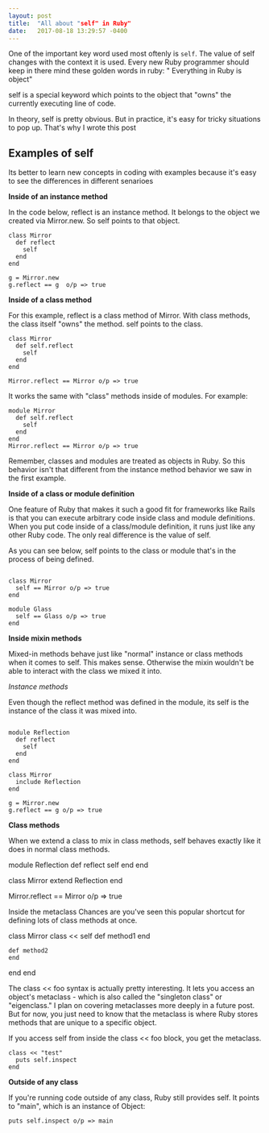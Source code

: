 ```yaml
---
layout: post
title:  "All about "self" in Ruby"
date:   2017-08-18 13:29:57 -0400
---
```



One of the important key word used most oftenly is `self`. The value of self changes with the context it is used. Every new Ruby programmer should keep in there mind these golden words in ruby: " Everything in Ruby is object"  

self is a special keyword which points to the object that "owns" the currently executing line of code.

In theory, self is pretty obvious. But in practice, it's easy for tricky situations to pop up. That's why I wrote this post

## Examples of self

Its better to learn new concepts in coding with examples because it's easy to see the differences in different senarioes

**Inside of an instance method**

In the code below, reflect is an instance method. It belongs to the object we created via Mirror.new. So self points to that object.

```
class Mirror
  def reflect
    self
  end
end

g = Mirror.new
g.reflect == g  o/p => true
```

**Inside of a class method**

For this example, reflect is a class method of Mirror. With class methods, the class itself "owns" the method. self points to the class.

```
class Mirror
  def self.reflect
    self
  end
end

Mirror.reflect == Mirror o/p => true
```

It works the same with "class" methods inside of modules. For example:

```
module Mirror
  def self.reflect
    self
  end
end 
Mirror.reflect == Mirror o/p => true
```

Remember, classes and modules are treated as objects in Ruby. So this behavior isn't that different from the instance method behavior we saw in the first example.

**Inside of a class or module definition**

One feature of Ruby that makes it such a good fit for frameworks like Rails is that you can execute arbitrary code inside class and module definitions. When you put code inside of a class/module definition, it runs just like any other Ruby code. The only real difference is the value of self.

As you can see below, self points to the class or module that's in the process of being defined.
```

class Mirror
  self == Mirror o/p => true
end 

module Glass
  self == Glass o/p => true
end 
```

**Inside mixin methods**

Mixed-in methods behave just like "normal" instance or class methods when it comes to self. This makes sense. Otherwise the mixin wouldn't be able to interact with the class we mixed it into.

*Instance methods*

Even though the reflect method was defined in the module, its self is the instance of the class it was mixed into.

```

module Reflection
  def reflect
    self
  end
end 
```

```
class Mirror
  include Reflection
end

g = Mirror.new
g.reflect == g o/p => true
```

**Class methods**

When we extend a class to mix in class methods, self behaves exactly like it does in normal class methods.

module Reflection
  def reflect
    self
  end
end 

class Mirror
  extend Reflection
end

Mirror.reflect == Mirror o/p => true

Inside the metaclass
Chances are you've seen this popular shortcut for defining lots of class methods at once.

class Mirror
  class << self 
    def method1
    end

    def method2
    end
  end
end

The class << foo syntax is actually pretty interesting. It lets you access an object's metaclass - which is also called the "singleton class" or "eigenclass." I plan on covering metaclasses more deeply in a future post. But for now, you just need to know that the metaclass is where Ruby stores methods that are unique to a specific object.

If you access self from inside the class << foo block, you get the metaclass.

```
class << "test"
  puts self.inspect
end
```


**Outside of any class**

If you're running code outside of any class, Ruby still provides self. It points to "main", which is an instance of Object:

`puts self.inspect o/p => main`


